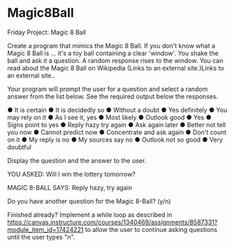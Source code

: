 # Magic8Ball
Friday Project: Magic 8 Ball

Create a program that mimics the Magic 8 Ball. If you don't know what a Magic 8 Ball is ... it's a toy ball containing a clear 'window'. You shake the ball and ask it a question. A random response rises to the window. You can read about the Magic 8 Ball on Wikipedia (Links to an external site.)Links to an external site..

Your program will prompt the user for a question and select a random answer from the list below. See the required output below the responses.

● It is certain
● It is decidedly so
● Without a doubt
● Yes definitely
● You may rely on it
● As I see it, yes
● Most likely
● Outlook good
● Yes
● Signs point to yes
● Reply hazy try again
● Ask again later
● Better not tell you now
● Cannot predict now
● Concentrate and ask again
● Don't count on it
● My reply is no
● My sources say no
● Outlook not so good
● Very doubtful

 

Display the question and the answer to the user.

YOU ASKED: Will I win the lottery tomorrow?
 
MAGIC 8-BALL SAYS: Reply hazy, try again
 
Do you have another question for the Magic 8-Ball? (y/n)






Finished already?
Implement a while loop as described in  https://canvas.instructure.com/courses/1340469/assignments/8587331?module_item_id=17424221 to allow the user to continue asking questions until the user types "n".
 
